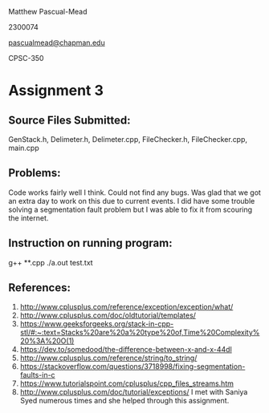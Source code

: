 Matthew Pascual-Mead

2300074

pascualmead@chapman.edu

CPSC-350

# Assignment 3

## Source Files Submitted:

GenStack.h, Delimeter.h, Delimeter.cpp, FileChecker.h, FileChecker.cpp, main.cpp

## Problems:

Code works fairly well I think. Could not find any bugs. Was glad that we got an extra day to work on this due to current events. I did have some trouble solving a segmentation fault problem but I was able to fix it from scouring the internet.


## Instruction on running program:

g++ **.cpp
./a.out test.txt


## References:

1. http://www.cplusplus.com/reference/exception/exception/what/
2. http://www.cplusplus.com/doc/oldtutorial/templates/
3. https://www.geeksforgeeks.org/stack-in-cpp-stl/#:~:text=Stacks%20are%20a%20type%20of,Time%20Complexity%20%3A%20O(1)
4. https://dev.to/somedood/the-difference-between-x-and-x-44dl
5. http://www.cplusplus.com/reference/string/to_string/
6. https://stackoverflow.com/questions/3718998/fixing-segmentation-faults-in-c
7. https://www.tutorialspoint.com/cplusplus/cpp_files_streams.htm
8. http://www.cplusplus.com/doc/tutorial/exceptions/
I met with Saniya Syed numerous times and she helped through this assignment.
